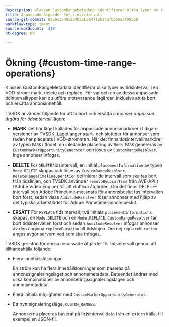 ```yaml
---
description: Klassen CustomRangeMetadata identifierar olika typer av tidsintervall i ett VOD-strömsmärke, ta bort och ersätt. För var och en av dessa anpassade tidintervalltyper kan du utföra motsvarande åtgärder, inklusive att ta bort och ersätta annonsinnehåll.
title: Anpassade åtgärder för tidsintervall
source-git-commit: 02ebc3548a254b2a6554f1ab34afbb3ea5f09bb8
workflow-type: tm+mt
source-wordcount: '319'
ht-degree: 0%

---
```


# Ökning {#custom-time-range-operations}

Klassen CustomRangeMetadata identifierar olika typer av tidsintervall i en VOD-ström: mark, delete och replace. För var och en av dessa anpassade tidintervalltyper kan du utföra motsvarande åtgärder, inklusive att ta bort och ersätta annonsinnehåll.

<!--<a id="section_1323C0BAC259424C85A6ACFB48FE77EC"></a>-->

TVSDK använder följande för att ta bort och ersätta annonser *anpassad åtgärd för tidsintervall* lägen:

* **MARK** Det här läget kallades för anpassade annonsmarkörer i tidigare versioner av TVSDK. Läget anger start- och sluttider för annonser som redan har placerats i VOD-strömmen. När det finns tidsintervallmarkörer av typen `MARK` i flödet, en inledande placering av `Mode.MARK` genereras av `CustomMarkerOpportunityGenerator` och löses av `CustomRangeResolver`. Inga annonser infogas.

* **DELETE** För `DELETE` tidsintervall, en initial `placementInformation` av typen `Mode.DELETE` skapas och löses av `CustomRangeResolver`. `DeleteRangeTimelineOperation` definierar de intervall som ska tas bort från tidslinjen, och TVSDK använder `removeByLocalTime` från AVE-API:t (Adobe Video Engine) för att slutföra åtgärden. Om det finns DELETE-intervall och Adobe Primetime-metadata för annonsbeslut tas intervallen bort först, sedan visas `AuditudeResolver` löser annonser med hjälp av det typiska arbetsflödet för Adobe Primetime-annonsbeslut.

* **ERSÄTT** För `REPLACE` tidsintervall, två initiala `placementInformations` skapas, en `Mode.DELETE` och en `Mode.REPLACE`. `CustomRangeResolver` tar bort tidsintervallen först och sedan `AuditudeResolver` infogar annonser av den angivna `replaceDuration` till tidslinjen. Om nej `replaceDuration` anges avgör servern vad som ska infogas.

TVSDK ger stöd för dessa anpassade åtgärder för tidsintervall genom att tillhandahålla följande:

* Flera innehållslösningar

  En ström kan ha flera innehållslösningar som baseras på annonssignaleringsläget och annonsmetadata. Beteendet ändras med olika kombinationer av annonseringssignaleringslägen och annonsmetadata.
* Flera initiala möjligheter med `CustomMarkerOpportunityGenerator`.
* Ett nytt signaleringsläge, `CUSTOM_RANGES`.

  Annonserna placeras baserat på tidsintervalldata från en extern källa, till exempel en JSON-fil.
